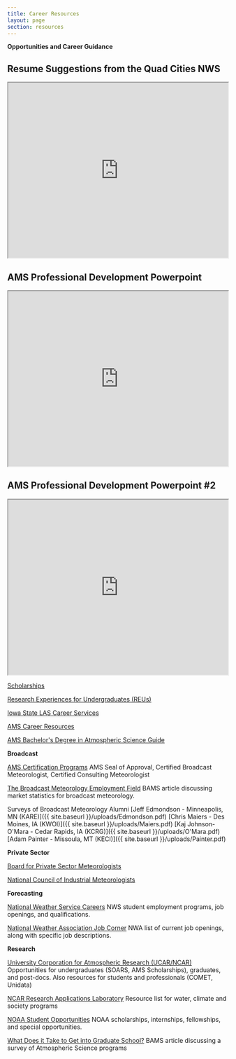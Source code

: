 ```yaml
---
title: Career Resources
layout: page
section: resources
---
```


**Opportunities and Career Guidance**

<div class="nws-resume-pdf">
	<h2>Resume Suggestions from the Quad Cities NWS</h2>
	<iframe src="https://www.meteor.iastate.edu/ams/uploads/Students_Resume_Suggestions.pdf" width="100%" height="400px">
	</iframe>
</div>

<div class="powerpoint-presentation">
	<h2>AMS Professional Development Powerpoint</h2>
	<iframe src="https://www.meteor.iastate.edu/ams/uploads/AMSProfessionalDevelopment2.pdf" width="100%" height="400px">
	</iframe>
</div>

<div class="powerpoint-presentation">
	<h2>AMS Professional Development Powerpoint #2</h2>
	<iframe src="https://www.meteor.iastate.edu/ams/uploads/jobexperiences.pdf" width="100%" height="400px">
	</iframe>
</div>

[Scholarships](https://www.meteor.iastate.edu/ams/resources/scholarships/)

[Research Experiences for Undergraduates (REUs)](https://www.meteor.iastate.edu/ams/resources/internship-reu/)

[Iowa State LAS Career Services](https://careers.las.iastate.edu/)

[AMS Career Resources](https://www.ametsoc.org/ams/index.cfm/education-careers/career-resources/)

[AMS Bachelor's Degree in Atmospheric Science Guide](https://www.ametsoc.org/ams/index.cfm/about-ams/ams-statements/statements-of-the-ams-in-force/bachelor-s-degree-in-atmospheric-science/)

**Broadcast**

[AMS Certification Programs](https://www.ametsoc.org/ams/index.cfm/education-careers/ams-professional-certification-programs/)
AMS Seal of Approval, Certified Broadcast Meteorologist, Certified Consulting Meteorologist

[The Broadcast Meteorology Employment Field]([http://journals.ametsoc.org/doi/pdf/10.1175/2008BAMS2533.1](http://co2.aos.wisc.edu/~adesai/documents/aos_retreat08/MoreDocs/BroadcastMeteo-i1520-0477-89-8-1186.pdf))
BAMS article discussing market statistics for broadcast meteorology.

Surveys of Broadcast Meteorology Alumni
[Jeff Edmondson - Minneapolis, MN (KARE)]({{ site.baseurl }}/uploads/Edmondson.pdf)
[Chris Maiers - Des Moines, IA (KWOI)]({{ site.baseurl }}/uploads/Maiers.pdf)
[Kaj Johnson-O'Mara - Cedar Rapids, IA (KCRG)]({{ site.baseurl }}/uploads/O'Mara.pdf)
[Adam Painter - Missoula, MT (KECI)]({{ site.baseurl }}/uploads/Painter.pdf)

**Private Sector**

[Board for Private Sector Meteorologists]([https://www.ametsoc.org/CPROF/index.cfm/boards/board-for-private-sector-meteorologists/](https://www.ametsoc.org/index.cfm/cprof/boards/board-for-private-sector-meteorologists/))

[National Council of Industrial Meteorologists]([http://www.ncim.org/#](http://certifiedmeteorologists.org/about-association-certified-meteorologists.htm))

**Forecasting**

[National Weather Service Careers]([http://www.nws.noaa.gov/careers.php](https://www.noaa.gov/nws-careers))
NWS student employment programs, job openings, and qualifications.

[National Weather Association Job Corner]([http://www.nwas.org/jobs.php](https://nwas.org/membership/nwa-job-board/))
NWA list of current job openings, along with specific job descriptions.

**Research**

[University Corporation for Atmospheric Research (UCAR/NCAR)](http://eo.ucar.edu/beyond/links.html)
Opportunities for undergraduates (SOARS, AMS Scholarships), graduates, and post-docs. Also resources for students and professionals (COMET, Unidata)

[NCAR Research Applications Laboratory](http://www.rap.ucar.edu/projects/wcs/)
Resource list for water, climate and society programs

[NOAA Student Opportunities]([http://www.oesd.noaa.gov/noaa_student_opps.html](https://www.noaa.gov/education/opportunities/students))
NOAA scholarships, internships, fellowships, and special opportunities.

[What Does it Take to Get into Graduate School?](http://journals.ametsoc.org/doi/pdf/10.1175/2009BAMS2767.1)
BAMS article discussing a survey of Atmospheric Science programs
